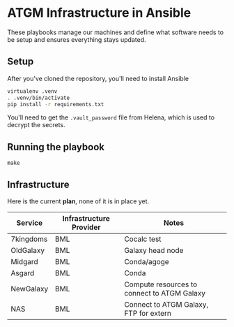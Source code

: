 # ATGM Infrastructure in Ansible

These playbooks manage our machines and define what software needs to be setup and ensures everything stays updated.

## Setup

After you've cloned the repository, you'll need to install Ansible

```bash
virtualenv .venv
. .venv/bin/activate
pip install -r requirements.txt
```

You'll need to get the `.vault_password` file from Helena, which is used to decrypt the secrets.

## Running the playbook

```
make
```

## Infrastructure

Here is the current **plan**, none of it is in place yet.

Service   | Infrastructure Provider | Notes
---       | ---                     | ---
7kingdoms | BML                     | Cocalc test
OldGalaxy | BML                     | Galaxy head node
Midgard   | BML                     | Conda/agoge
Asgard    | BML                     | Conda
NewGalaxy | BML                     | Compute resources to connect to ATGM Galaxy
NAS       | BML                     | Connect to ATGM Galaxy, FTP for extern
